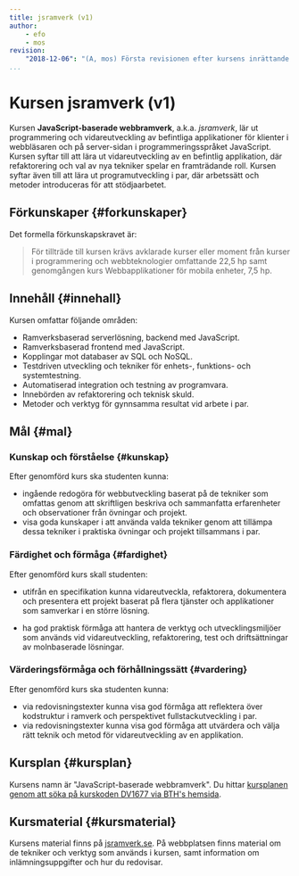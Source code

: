 ```yaml
---
title: jsramverk (v1)
author:
    - efo
    - mos
revision:
    "2018-12-06": "(A, mos) Första revisionen efter kursens inrättande."
...
```

Kursen jsramverk (v1)
==================================

Kursen **JavaScript-baserade webbramverk**, a.k.a. *jsramverk*, lär ut programmering och vidareutveckling av befintliga applikationer för klienter i webbläsaren och på server-sidan i programmeringsspråket JavaScript. Kursen syftar till att lära ut vidareutveckling av en befintlig applikation, där refaktorering och val av nya tekniker spelar en framträdande roll. Kursen syftar även till att lära ut programutveckling i par, där arbetssätt och metoder introduceras för att stödjaarbetet.



<!--more-->



Förkunskaper {#forkunskaper}
------------------------

Det formella förkunskapskravet är:

> För tillträde till kursen krävs avklarade kurser eller moment från kurser i programmering och webbteknologier omfattande 22,5 hp samt genomgången kurs Webbapplikationer för mobila enheter, 7,5 hp.



Innehåll {#innehall}
------------------------

Kursen omfattar följande områden:

* Ramverksbaserad serverlösning, backend med JavaScript.
* Ramverksbaserad frontend med JavaScript.
* Kopplingar mot databaser av SQL och NoSQL.
* Testdriven utveckling och tekniker för enhets-, funktions- och systemtestning.
* Automatiserad integration och testning av programvara.
* Innebörden av refaktorering och teknisk skuld.
* Metoder och verktyg för gynnsamma resultat vid arbete i par.



Mål {#mal}
------------------------

### Kunskap och förståelse {#kunskap}

Efter genomförd kurs ska studenten kunna:

* ingående redogöra för webbutveckling baserat på de tekniker som omfattas genom att skriftligen
beskriva och sammanfatta erfarenheter och observationer från övningar och projekt.
* visa goda kunskaper i att använda valda tekniker genom att tillämpa dessa tekniker i praktiska övningar
och projekt tillsammans i par.


### Färdighet och förmåga {#fardighet}

Efter genomförd kurs skall studenten:

* utifrån en specifikation kunna vidareutveckla, refaktorera, dokumentera och presentera ett projekt baserat på flera tjänster och applikationer som samverkar i en större lösning.

* ha god praktisk förmåga att hantera de verktyg och utvecklingsmiljöer som används vid vidareutveckling, refaktorering, test och driftsättningar av molnbaserade lösningar.



### Värderingsförmåga och förhållningssätt {#vardering}

Efter genomförd kurs ska studenten kunna:
* via redovisningstexter kunna visa god förmåga att reflektera över kodstruktur i ramverk och perspektivet fullstackutveckling i par.
* via redovisningstexter kunna visa god förmåga att utvärdera och välja rätt teknik och metod för vidareutveckling av en applikation.



Kursplan {#kursplan}
-----------------------------------------------------

Kursens namn är "JavaScript-baserade webbramverk". Du hittar [kursplanen genom att söka på kurskoden DV1677 via BTH's hemsida](http://edu.bth.se/utbildning/utb_kursplaner.asp?KKurskod=DV1677).



Kursmaterial {#kursmaterial}
-----------------------------------------------------

Kursens material finns på [jsramverk.se](https://jsramverk.se/). På webbplatsen finns material om de tekniker och verktyg som används i kursen, samt information om inlämningsuppgifter och hur du redovisar.

